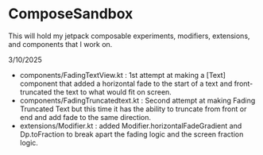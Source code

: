 # ComposeSandbox
This will hold my jetpack composable experiments, modifiers, extensions, and components that I work on.


3/10/2025
- components/FadingTextView.kt : 1st attempt at making a [Text] component that added a horizontal fade to the start of a text and front-truncated the text to what would fit on screen.
- components/FadingTruncatedtext.kt : Second attempt at making Fading Truncated Text but this time it has the ability to truncate from front or end and add fade to the same direction.
- extensions/Modifier.kt : added Modifier.horizontalFadeGradient and Dp.toFraction to break apart the fading logic and the screen fraction logic.
